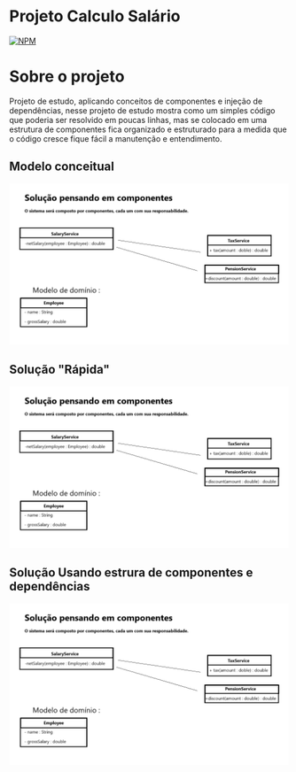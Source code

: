 # Projeto Calculo Salário
[![NPM](https://img.shields.io/npm/l/react)](https://github.com/pedrohf0001/Salary-java/blob/main/LICENSE) 

# Sobre o projeto

Projeto de estudo, aplicando conceitos de componentes e injeção de dependências, nesse projeto de estudo mostra como um simples código que poderia ser resolvido em poucas linhas, mas se colocado em uma estrutura de componentes fica organizado e estruturado para a medida que o código cresce fique fácil a manutenção  e entendimento.

## Modelo conceitual
![Modelo Conceitual](https://github.com/pedrohf0001/assets/blob/c6b3cebf1cfadab867c62086133abe575729661c/Componentes%20e%20inje%C3%A7%C3%A3o%20de%20depend%C3%AAncia.png)


## Solução "Rápida"
![Modelo Conceitual](https://github.com/pedrohf0001/assets/blob/c6b3cebf1cfadab867c62086133abe575729661c/Componentes%20e%20inje%C3%A7%C3%A3o%20de%20depend%C3%AAncia.png)

## Solução Usando estrura de componentes e dependências
![Modelo Conceitual](https://github.com/pedrohf0001/assets/blob/c6b3cebf1cfadab867c62086133abe575729661c/Componentes%20e%20inje%C3%A7%C3%A3o%20de%20depend%C3%AAncia.png)


